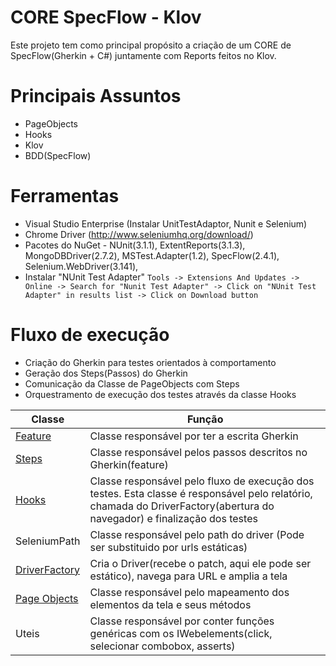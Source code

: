 # CORE SpecFlow - Klov
 Este projeto tem como principal propósito a criação de um CORE de SpecFlow(Gherkin + C#) juntamente com Reports feitos no Klov.
 
# Principais Assuntos
- PageObjects
 - Hooks
 - Klov
 - BDD(SpecFlow)
 
# Ferramentas

  - Visual Studio Enterprise (Instalar UnitTestAdaptor, Nunit e Selenium)
  - Chrome Driver (http://www.seleniumhq.org/download/)
  - Pacotes do NuGet - NUnit(3.1.1), ExtentReports(3.1.3), MongoDBDriver(2.7.2), MSTest.Adapter(1.2), SpecFlow(2.4.1), Selenium.WebDriver(3.141),
  - Instalar "NUnit Test Adapter"
   ```Tools -> Extensions And Updates -> Online -> Search for "Nunit Test Adapter" -> Click on "NUnit Test Adapter" in results list -> Click on Download button ```

# Fluxo de execução
* Criação do Gherkin para testes orientados à comportamento
* Geração dos Steps(Passos) do Gherkin
* Comunicação da Classe de PageObjects com Steps
* Orquestramento de execução dos testes através da classe Hooks

 Classe | Função |
| ------ | ------ |
| [Feature](https://github.com/Sayoan/Core_SpecFlow/wiki/Feature)| Classe responsável por ter a escrita Gherkin |
| [Steps](https://github.com/Sayoan/Core_SpecFlow/wiki/Steps)| Classe responsável pelos passos descritos no Gherkin(feature)
| [Hooks](https://github.com/Sayoan/Core_SpecFlow/wiki/Hooks)| Classe responsável pelo fluxo de execução dos testes. Esta classe é responsável pelo relatório, chamada do DriverFactory(abertura do navegador) e finalização dos testes |
| SeleniumPath | Classe responsável pelo path do driver (Pode ser substituido por urls estáticas) |
| [DriverFactory](https://github.com/Sayoan/Core_SpecFlow/wiki/Driver-Factory)| Cria o Driver(recebe o patch, aqui ele pode ser estático), navega para URL e amplia a tela |
| [Page Objects](https://github.com/Sayoan/Core_SpecFlow/wiki/PageObjects)| Classe responsável pelo mapeamento dos elementos da tela e seus métodos|
| Uteis | Classe responsável por conter funções genéricas com os IWebelements(click, selecionar combobox, asserts) |










